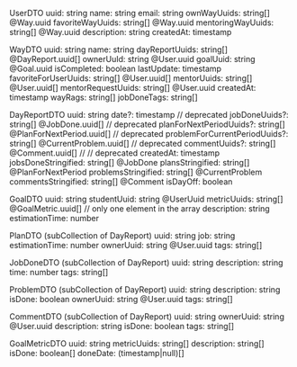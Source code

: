 UserDTO
uuid: string
name: string
email: string
ownWayUuids: string[] @Way.uuid
favoriteWayUuids: string[] @Way.uuid
mentoringWayUuids: string[] @Way.uuid
description: string
createdAt: timestamp

WayDTO
uuid: string
name: string
dayReportUuids: string[] @DayReport.uuid[]
ownerUuId: string @User.uuid
goalUuid: string @Goal.uuid
isCompleted: boolean
lastUpdate: timestamp
favoriteForUserUuids: string[] @User.uuid[]
mentorUuids: string[] @User.uuid[]
mentorRequestUuids: string[] @User.uuid
createdAt: timestamp
wayRags: string[]
jobDoneTags: string[]

DayReportDTO
uuid: string
date?: timestamp // deprecated
jobDoneUuids?: string[] @JobDone.uuid[] // deprecated
planForNextPeriodUuids?: string[] @PlanForNextPeriod.uuid[] // deprecated
problemForCurrentPeriodUuids?: string[] @CurrentProblem.uuid[] // deprecated
commentUuids?: string[] @Comment.uuid[] // // deprecated
createdAt: timestamp
jobsDoneStringified: string[] @JobDone
plansStringified: string[] @PlanForNextPeriod
problemsStringified: string[] @CurrentProblem
commentsStringified: string[] @Comment
isDayOff: boolean


GoalDTO
uuid: string
studentUuid: string @UserUuid
metricUuids: string[] @GoalMetric.uuid[] // only one element in the array
description: string
estimationTime: number

PlanDTO (subCollection of DayReport)
uuid: string
job: string
estimationTime: number
ownerUuid: string @User.uuid
tags: string[]

JobDoneDTO (subCollection of DayReport)
uuid: string
description: string
time: number
tags: string[]

ProblemDTO (subCollection of DayReport)
uuid: string
description: string
isDone: boolean
ownerUuid: string @User.uuid
tags: string[]

CommentDTO (subCollection of DayReport)
uuid: string
ownerUuid: string @User.uuid
description: string
isDone: boolean
tags: string[]

GoalMetricDTO
uuid: string
metricUuids: string[]
description: string[]
isDone: boolean[]
doneDate: (timestamp|null)[]
